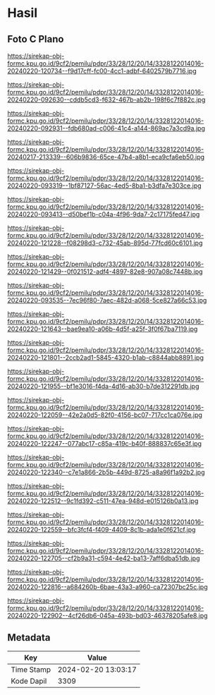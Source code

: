 # Hasil

## Foto C Plano

https://sirekap-obj-formc.kpu.go.id/9cf2/pemilu/pdpr/33/28/12/20/14/3328122014016-20240220-120734--f9d17cff-fc00-4cc1-adbf-6402579b7716.jpg

https://sirekap-obj-formc.kpu.go.id/9cf2/pemilu/pdpr/33/28/12/20/14/3328122014016-20240220-092630--cddb5cd3-f632-467b-ab2b-198f6c7f882c.jpg

https://sirekap-obj-formc.kpu.go.id/9cf2/pemilu/pdpr/33/28/12/20/14/3328122014016-20240220-092931--fdb680ad-c006-41c4-a144-869ac7a3cd9a.jpg

https://sirekap-obj-formc.kpu.go.id/9cf2/pemilu/pdpr/33/28/12/20/14/3328122014016-20240217-213339--606b9836-65ce-47b4-a8b1-eca9cfa6eb50.jpg

https://sirekap-obj-formc.kpu.go.id/9cf2/pemilu/pdpr/33/28/12/20/14/3328122014016-20240220-093319--1bf87127-56ac-4ed5-8ba1-b3dfa7e303ce.jpg

https://sirekap-obj-formc.kpu.go.id/9cf2/pemilu/pdpr/33/28/12/20/14/3328122014016-20240220-093413--d50bef1b-c04a-4f96-9da7-2c17175fed47.jpg

https://sirekap-obj-formc.kpu.go.id/9cf2/pemilu/pdpr/33/28/12/20/14/3328122014016-20240220-121228--f08298d3-c732-45ab-895d-77fcd60c6101.jpg

https://sirekap-obj-formc.kpu.go.id/9cf2/pemilu/pdpr/33/28/12/20/14/3328122014016-20240220-121429--0f021512-adf4-4897-82e8-907a08c7448b.jpg

https://sirekap-obj-formc.kpu.go.id/9cf2/pemilu/pdpr/33/28/12/20/14/3328122014016-20240220-093535--7ec96f80-7aec-482d-a068-5ce827a66c53.jpg

https://sirekap-obj-formc.kpu.go.id/9cf2/pemilu/pdpr/33/28/12/20/14/3328122014016-20240220-121643--bae9ea10-a06b-4d5f-a25f-3f0f67ba7119.jpg

https://sirekap-obj-formc.kpu.go.id/9cf2/pemilu/pdpr/33/28/12/20/14/3328122014016-20240220-121801--2ccb2ad1-5845-4320-b1ab-c8844abb8891.jpg

https://sirekap-obj-formc.kpu.go.id/9cf2/pemilu/pdpr/33/28/12/20/14/3328122014016-20240220-121955--bf1e3016-f4da-4d16-ab30-b7de312291db.jpg

https://sirekap-obj-formc.kpu.go.id/9cf2/pemilu/pdpr/33/28/12/20/14/3328122014016-20240220-122059--42e2a0d5-82f0-4156-bc07-717cc1ca076e.jpg

https://sirekap-obj-formc.kpu.go.id/9cf2/pemilu/pdpr/33/28/12/20/14/3328122014016-20240220-122247--077abc17-c85a-419c-b40f-888837c65e3f.jpg

https://sirekap-obj-formc.kpu.go.id/9cf2/pemilu/pdpr/33/28/12/20/14/3328122014016-20240220-122340--c7e1a866-2b5b-449d-8725-a8a96f1a92b2.jpg

https://sirekap-obj-formc.kpu.go.id/9cf2/pemilu/pdpr/33/28/12/20/14/3328122014016-20240220-122512--9c1fd392-c511-47ea-948d-e015126b0a13.jpg

https://sirekap-obj-formc.kpu.go.id/9cf2/pemilu/pdpr/33/28/12/20/14/3328122014016-20240220-122559--bfc3fcf4-f409-4409-8c1b-ada1e0f621cf.jpg

https://sirekap-obj-formc.kpu.go.id/9cf2/pemilu/pdpr/33/28/12/20/14/3328122014016-20240220-122705--cf2b9a31-c594-4e42-ba13-7aff6dba51db.jpg

https://sirekap-obj-formc.kpu.go.id/9cf2/pemilu/pdpr/33/28/12/20/14/3328122014016-20240220-122816--a684260b-6bae-43a3-a960-ca72307bc25c.jpg

https://sirekap-obj-formc.kpu.go.id/9cf2/pemilu/pdpr/33/28/12/20/14/3328122014016-20240220-122902--4cf26db6-045a-493b-bd03-46378205afe8.jpg


## Metadata

| Key        | Value               |
| ---------- | ------------------- |
| Time Stamp | 2024-02-20 13:03:17 |
| Kode Dapil | 3309                |



